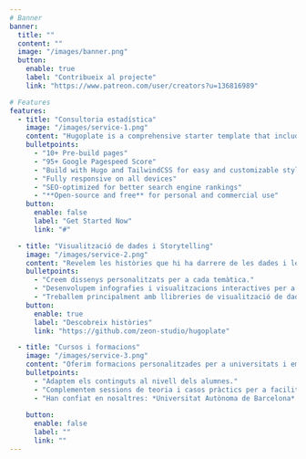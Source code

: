 ```yaml
---
# Banner
banner:
  title: ""
  content: ""
  image: "/images/banner.png"
  button:
    enable: true
    label: "Contribueix al projecte"
    link: "https://www.patreon.com/user/creators?u=136816989"

# Features
features:
  - title: "Consultoria estadística"
    image: "/images/service-1.png"
    content: "Hugoplate is a comprehensive starter template that includes everything you need to get started with your Hugo project. What's Included in Hugoplate"
    bulletpoints:
      - "10+ Pre-build pages"
      - "95+ Google Pagespeed Score"
      - "Build with Hugo and TailwindCSS for easy and customizable styling"
      - "Fully responsive on all devices"
      - "SEO-optimized for better search engine rankings"
      - "**Open-source and free** for personal and commercial use"
    button:
      enable: false
      label: "Get Started Now"
      link: "#"

  - title: "Visualització de dades i Storytelling"
    image: "/images/service-2.png"
    content: "Revelem les històries que hi ha darrere de les dades i les acostem al món real complementant-les amb entrevistes, hemeroteca i altres documents."
    bulletpoints:
      - "Creem dissenys personalitzats per a cada temàtica."
      - "Desenvolupem infografies i visualitzacions interactives per a explicar històries que entretinguin als nostres lectors."
      - "Treballem principalment amb llibreries de visualització de dades de R i JS."
    button:
      enable: true
      label: "Descobreix històries"
      link: "https://github.com/zeon-studio/hugoplate"

  - title: "Cursos i formacions"
    image: "/images/service-3.png"
    content: "Oferim formacions personalitzades per a universitats i empreses que vulguin començar a endinsar-se o millorar els seus coneixements de programació i gestió de bases de dades."
    bulletpoints:
      - "Adaptem els continguts al nivell dels alumnes."
      - "Complementem sessions de teoria i casos pràctics per a facilitar l'assentament dels coneixements."
      - "Han confiat en nosaltres: *Universitat Autònoma de Barcelona* i *Universitat de Salamanca*."
      
    button:
      enable: false
      label: ""
      link: ""
---
```

